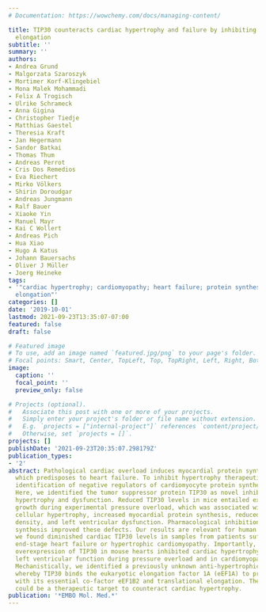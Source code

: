 ```yaml
---
# Documentation: https://wowchemy.com/docs/managing-content/

title: TIP30 counteracts cardiac hypertrophy and failure by inhibiting translational
  elongation
subtitle: ''
summary: ''
authors:
- Andrea Grund
- Malgorzata Szaroszyk
- Mortimer Korf-Klingebiel
- Mona Malek Mohammadi
- Felix A Trogisch
- Ulrike Schrameck
- Anna Gigina
- Christopher Tiedje
- Matthias Gaestel
- Theresia Kraft
- Jan Hegermann
- Sandor Batkai
- Thomas Thum
- Andreas Perrot
- Cris Dos Remedios
- Eva Riechert
- Mirko Völkers
- Shirin Doroudgar
- Andreas Jungmann
- Ralf Bauer
- Xiaoke Yin
- Manuel Mayr
- Kai C Wollert
- Andreas Pich
- Hua Xiao
- Hugo A Katus
- Johann Bauersachs
- Oliver J Müller
- Joerg Heineke
tags:
- '"cardiac hypertrophy; cardiomyopathy; heart failure; protein synthesis; translational
  elongation"'
categories: []
date: '2019-10-01'
lastmod: 2021-09-23T13:35:07-07:00
featured: false
draft: false

# Featured image
# To use, add an image named `featured.jpg/png` to your page's folder.
# Focal points: Smart, Center, TopLeft, Top, TopRight, Left, Right, BottomLeft, Bottom, BottomRight.
image:
  caption: ''
  focal_point: ''
  preview_only: false

# Projects (optional).
#   Associate this post with one or more of your projects.
#   Simply enter your project's folder or file name without extension.
#   E.g. `projects = ["internal-project"]` references `content/project/deep-learning/index.md`.
#   Otherwise, set `projects = []`.
projects: []
publishDate: '2021-09-23T20:35:07.298179Z'
publication_types:
- '2'
abstract: Pathological cardiac overload induces myocardial protein synthesis and hypertrophy,
  which predisposes to heart failure. To inhibit hypertrophy therapeutically, the
  identification of negative regulators of cardiomyocyte protein synthesis is needed.
  Here, we identified the tumor suppressor protein TIP30 as novel inhibitor of cardiac
  hypertrophy and dysfunction. Reduced TIP30 levels in mice entailed exaggerated cardiac
  growth during experimental pressure overload, which was associated with cardiomyocyte
  cellular hypertrophy, increased myocardial protein synthesis, reduced capillary
  density, and left ventricular dysfunction. Pharmacological inhibition of protein
  synthesis improved these defects. Our results are relevant for human disease, since
  we found diminished cardiac TIP30 levels in samples from patients suffering from
  end-stage heart failure or hypertrophic cardiomyopathy. Importantly, therapeutic
  overexpression of TIP30 in mouse hearts inhibited cardiac hypertrophy and improved
  left ventricular function during pressure overload and in cardiomyopathic mdx mice.
  Mechanistically, we identified a previously unknown anti-hypertrophic mechanism,
  whereby TIP30 binds the eukaryotic elongation factor 1A (eEF1A) to prevent the interaction
  with its essential co-factor eEF1B2 and translational elongation. Therefore, TIP30
  could be a therapeutic target to counteract cardiac hypertrophy.
publication: '*EMBO Mol. Med.*'
---
```

